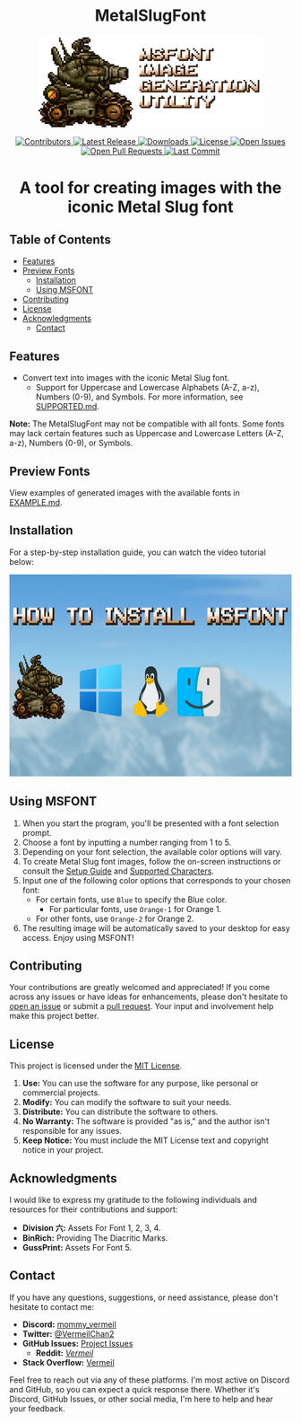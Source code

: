 <div style="text-align:center;">
  <h1 style="font-size:2em;">MetalSlugFont</h1>
</div>

<p align="center">
  <a href="https://github.com/VermeilChan/MetalSlugFont">
    <img src="Assets/MARKDOWN/README/Sv-002-Logo.png" width="400" alt="MSFONT logo">
  </a>
</p>

<p align="center">
  <a href="https://github.com/VermeilChan/MetalSlugFont/graphs/contributors" target="_blank">
    <img alt="Contributors" src="https://img.shields.io/github/contributors/VermeilChan/MetalSlugFont.svg?color=blue" />
  </a>
  <a href="https://github.com/VermeilChan/MetalSlugFont/releases" target="_blank">
    <img alt="Latest Release" src="https://img.shields.io/github/release/VermeilChan/MetalSlugFont.svg?color=green" />
  </a>
  <a href="https://github.com/VermeilChan/MetalSlugFont/releases" target="_blank">
    <img alt="Downloads" src="https://img.shields.io/github/downloads/VermeilChan/MetalSlugFont/total.svg?color=orange" />
  </a>
  <a href="https://github.com/VermeilChan/MetalSlugFont/blob/experimental/LICENSE" target="_blank">
    <img alt="License" src="https://img.shields.io/github/license/VermeilChan/MetalSlugFont.svg?color=purple" />
  </a>
  <a href="https://github.com/VermeilChan/MetalSlugFont/issues" target="_blank">
    <img alt="Open Issues" src="https://img.shields.io/github/issues/VermeilChan/MetalSlugFont.svg?color=red" />
  </a>
  <a href="https://github.com/VermeilChan/MetalSlugFont/pulls" target="_blank">
    <img alt="Open Pull Requests" src="https://img.shields.io/github/issues-pr/VermeilChan/MetalSlugFont.svg?color=yellow" />
  </a>
  <a href="https://github.com/VermeilChan/MetalSlugFont/commits/experimental" target="_blank">
    <img alt="Last Commit" src="https://img.shields.io/github/last-commit/VermeilChan/MetalSlugFont.svg?color=green" />
  </a>
</p>

<div style="text-align:center;">
  <h1 style="font-size:2em;">A tool for creating images with the iconic Metal Slug font</h1>
</div>

## Table of Contents
- [Features](#features)
- [Preview Fonts](#preview-fonts)
  - [Installation](#installation)
  - [Using MSFONT](#using-msfont)
- [Contributing](#contributing)
- [License](#license)
- [Acknowledgments](#acknowledgments)
  - [Contact](#contact)

## Features
- Convert text into images with the iconic Metal Slug font.
  - Support for Uppercase and Lowercase Alphabets (A-Z, a-z), Numbers (0-9), and Symbols.
  For more information, see [SUPPORTED.md](SUPPORTED.md).

**Note:** The MetalSlugFont may not be compatible with all fonts. Some fonts may lack certain features such as Uppercase and Lowercase Letters (A-Z, a-z), Numbers (0-9), or Symbols.

## Preview Fonts
View examples of generated images with the available fonts in [EXAMPLE.md](EXAMPLE.md).

## Installation

For a step-by-step installation guide, you can watch the video tutorial below:

<a href="https://clipchamp.com/watch/Ifs1Azs3ISZ/embed" target="_blank">
 <img src="Assets/MARKDOWN/README/GUIDE.png" alt="Watch the video" width="640" height="360"/>
</a>

## Using MSFONT

1. When you start the program, you'll be presented with a font selection prompt.
2. Choose a font by inputting a number ranging from 1 to 5.
3. Depending on your font selection, the available color options will vary.
4. To create Metal Slug font images, follow the on-screen instructions or consult the [Setup Guide](GUIDE.md) and [Supported Characters](SUPPORTED.md).
5. Input one of the following color options that corresponds to your chosen font:
   - For certain fonts, use `Blue` to specify the Blue color.
     - For particular fonts, use `Orange-1` for Orange 1.
   - For other fonts, use `Orange-2` for Orange 2.
6. The resulting image will be automatically saved to your desktop for easy access. Enjoy using MSFONT!

## Contributing

Your contributions are greatly welcomed and appreciated! If you come across any issues or have ideas for enhancements, please don't hesitate to [open an issue](https://github.com/VermeilChan/MetalSlugFont/issues) or submit a [pull request](https://github.com/VermeilChan/MetalSlugFont/pulls). Your input and involvement help make this project better.

## License
This project is licensed under the [MIT License](LICENSE).

1. **Use:** You can use the software for any purpose, like personal or commercial projects.
2. **Modify:** You can modify the software to suit your needs.
3. **Distribute:** You can distribute the software to others.
4. **No Warranty:** The software is provided "as is," and the author isn't responsible for any issues.
5. **Keep Notice:** You must include the MIT License text and copyright notice in your project.

## Acknowledgments

I would like to express my gratitude to the following individuals and resources for their contributions and support:

- **Division 六:** Assets For Font 1, 2, 3, 4.
- **BinRich:** Providing The Diacritic Marks.
- **GussPrint:** Assets For Font 5.

## Contact
If you have any questions, suggestions, or need assistance, please don't hesitate to contact me:

- **Discord:** [mommy_vermeil](https://discord.com/users/857841811736100925)
- **Twitter:** [@VermeilChan2](https://twitter.com/VermeilChan2)
- **GitHub Issues:** [Project Issues](https://github.com/VermeilChan/MetalSlugFont/issues)
  - **Reddit:** [_Vermeil_](https://www.reddit.com/user/_Vermeil_)
- **Stack Overflow:** [Vermeil](https://stackoverflow.com/users/20787000/vermeil)

Feel free to reach out via any of these platforms. I'm most active on Discord and GitHub, so you can expect a quick response there. Whether it's Discord, GitHub Issues, or other social media, I'm here to help and hear your feedback.
